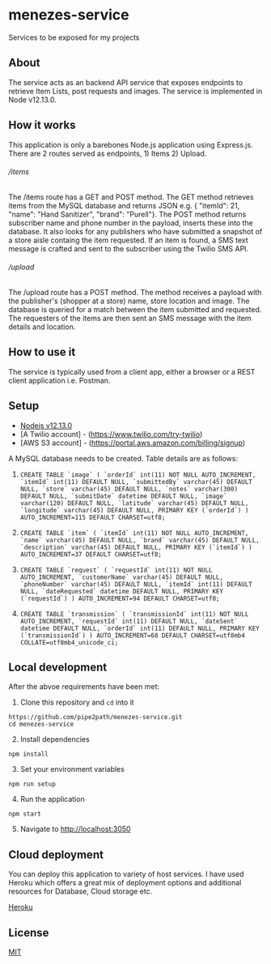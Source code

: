 # menezes-service
Services to be exposed for my projects

## About
The service acts as an backend API service that exposes endpoints to retrieve Item Lists, post requests and images. The service is implemented in Node v12.13.0.

## How it works
This application is only a barebones Node.js application using Express.js. There are 2 routes served as endpoints, 1) Items 2) Upload.

###### /items
The /items route has a GET and POST method. The GET method retrieves items from the MySQL database and returns JSON e.g.
{ "itemId": 21, "name": "Hand Sanitizer", "brand": "Purell"}.
The POST method returns subscriber name and phone number in the payload, inserts these into the database. It also looks for any publishers who have submitted
a snapshot of a store aisle containg the item requested. If an item is found, a SMS text message is crafted and sent to the subscriber using the Twilio SMS API.

###### /upload
The /upload route has a POST method. The method receives a payload with the publisher's (shopper at a store) name, store location and image. The
database is queried for a match between the item submitted and requested. The requesters of the items are then sent an SMS message with the item details
and location.

## How to use it
The service is typically used from a client app, either a browser or a REST client application i.e. Postman.

## Setup
- [Nodejs v12.13.0](http://nodejs.org)
- [A Twilio account] - (https://www.twilio.com/try-twilio)
- [AWS S3 account] - (https://portal.aws.amazon.com/billing/signup)

A MySQL database needs to be created. Table details are as follows:
1. ```CREATE TABLE `image` (
  `orderId` int(11) NOT NULL AUTO_INCREMENT,
  `itemId` int(11) DEFAULT NULL,
  `submittedBy` varchar(45) DEFAULT NULL,
  `store` varchar(45) DEFAULT NULL,
  `notes` varchar(300) DEFAULT NULL,
  `submitDate` datetime DEFAULT NULL,
  `image` varchar(120) DEFAULT NULL,
  `latitude` varchar(45) DEFAULT NULL,
  `longitude` varchar(45) DEFAULT NULL,
  PRIMARY KEY (`orderId`)
) AUTO_INCREMENT=115 DEFAULT CHARSET=utf8;```

2. ```CREATE TABLE `item` (
  `itemId` int(11) NOT NULL AUTO_INCREMENT,
  `name` varchar(45) DEFAULT NULL,
  `brand` varchar(45) DEFAULT NULL,
  `description` varchar(45) DEFAULT NULL,
  PRIMARY KEY (`itemId`)
) AUTO_INCREMENT=37 DEFAULT CHARSET=utf8;```

3. ```CREATE TABLE `request` (
  `requestId` int(11) NOT NULL AUTO_INCREMENT,
  `customerName` varchar(45) DEFAULT NULL,
  `phoneNumber` varchar(45) DEFAULT NULL,
  `itemId` int(11) DEFAULT NULL,
  `dateRequested` datetime DEFAULT NULL,
  PRIMARY KEY (`requestId`)
) AUTO_INCREMENT=94 DEFAULT CHARSET=utf8;```


4. ```CREATE TABLE `transmission` (
  `transmissionId` int(11) NOT NULL AUTO_INCREMENT,
  `requestId` int(11) DEFAULT NULL,
  `dateSent` datetime DEFAULT NULL,
  `orderId` int(11) DEFAULT NULL,
  PRIMARY KEY (`transmissionId`)
) AUTO_INCREMENT=68 DEFAULT CHARSET=utf8mb4 COLLATE=utf8mb4_unicode_ci;```

## Local development

After the abvoe requirements have been met:

1. Clone this repository and `cd` into it

```
https://github.com/pipe2path/menezes-service.git
cd menezes-service
```

2. Install dependencies

```
npm install
```

3. Set your environment variables
```
npm run setup
```

4. Run the application
```
npm start
```

5. Navigate to [http://localhost:3050](http://localhost:3050)

## Cloud deployment
You can deploy this application to variety of host services. I have used Heroku which offers a great mix of deployment options and additional resources
for Database, Cloud storage etc.

[Heroku](https://www.heroku.com/)

## License
[MIT](http://www.opensource.org/licenses/mit-license.html)

